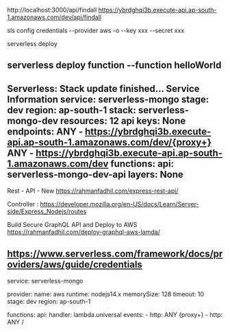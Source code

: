 http://localhost:3000/api/findall
https://ybrdghqi3b.execute-api.ap-south-1.amazonaws.com/dev/api/findall

sls config credentials --provider aws -o --key xxx --secret xxx

 serverless deploy

serverless deploy function --function helloWorld
--------
 Serverless: Stack update finished...
Service Information
service: serverless-mongo
stage: dev
region: ap-south-1
stack: serverless-mongo-dev
resources: 12
api keys:
  None
endpoints:
  ANY - https://ybrdghqi3b.execute-api.ap-south-1.amazonaws.com/dev/{proxy+}
  ANY - https://ybrdghqi3b.execute-api.ap-south-1.amazonaws.com/dev
functions:
  api: serverless-mongo-dev-api
layers:
  None
------------
Rest - API - New 
https://rahmanfadhil.com/express-rest-api/

Controller : 
https://developer.mozilla.org/en-US/docs/Learn/Server-side/Express_Nodejs/routes

Build Secure GraphQL API and Deploy to AWS
https://rahmanfadhil.com/deploy-graphql-aws-lamda/

https://www.serverless.com/framework/docs/providers/aws/guide/credentials
-----
service: serverless-mongo

provider:
 name: aws
 runtime: nodejs14.x
 memorySize: 128
 timeout: 10
 stage: dev
 region: ap-south-1

functions:
 api:
   handler: lambda.universal
   events:
     - http: ANY {proxy+}
     - http: ANY /